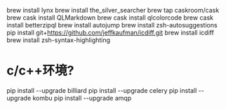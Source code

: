 brew install lynx
brew install the_silver_searcher
brew tap caskroom/cask
brew cask install QLMarkdown
brew cask install qlcolorcode
brew cask install betterzipql
brew install autojump
brew install zsh-autosuggestions
pip install git+https://github.com/jeffkaufman/icdiff.git
brew install icdiff
brew install zsh-syntax-highlighting
# c/c++环境?
pip install --upgrade billiard
pip install --upgrade celery
pip install --upgrade kombu
pip install --upgrade amqp

